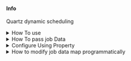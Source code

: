 #### Info
Quartz dynamic scheduling

<details><summary>How To use</summary>
  
  * Create a jobClass by extending QuartzJobBean
  * Annotate each job class with @JobSchedule or configure using property
  * Add @EnableJobScheduling passing package for JobClass to Scanned and configure
  
</details>


<details><summary>How To pass job Data</summary>
  
  * @JobSchedule(jobGroup = "group", jobName = "name", cornExpression = "*/5 * * * * ? *", jobData = "{\"YY\" : 1 , \"xxx\" : \"zzz\"}")
  * schedule.job.propGroup.scheduleinfo={"cronExpression": "exp","jobName": "someJob","jobClass": "jobClass", "jobDataMap" : {"key": "value"}}
  
</details>


<details><summary>Configure Using Property</summary>
  
  * Create a jobClass by extending QuartzJobBean
  * One job group can contain multiple job
  * Add below properties in application.properties or any other property
  
    <p>
       job.scheduler.jobConfig.[group][0].cronExpression=*/5 * * * * ? * <br/>
       job.scheduler.jobConfig.[group][0].jobName=someJob <br/>
       job.scheduler.jobConfig.[group][0].jobClass=com.scheduling.job.SomeJob <br/>
       job.scheduler.jobConfig.[group][0].jobDataMap[key]=value <br/>
       job.scheduler.jobConfig.[group][1].cronExpression=*/5 * * * * ? * <br/>
       job.scheduler.jobConfig.[group][1].jobName=someJob <br/>
       job.scheduler.jobConfig.[group][1].jobClass=com.scheduling.job.SomeJob <br/>
       job.scheduler.jobConfig.[group][1].jobDataMap[key]=value <br/>
      <br/>
       job.scheduler.jobConfig.[group1][0].cronExpression=*/5 * * * * ? * <br/>
       job.scheduler.jobConfig.[group1][0].jobName=someJob <br/>
       job.scheduler.jobConfig.[group1][0].jobClass=com.scheduling.job.SomeJob <br/>
       job.scheduler.jobConfig.[group1][0].jobDataMap[key]=value <br/>
    </p>
    
  * above properties indicate two jobgroup **group** and **group1**. fist group contains two job , and second group contains one 
  
</details>


<details><summary>How to modify job data map programmatically</summary>
  
  * Create a bean by implementing JobDataMapConfigurer.
  * Each JobDataMapConfigurer must qualify with job name.@Component(value="jobName")  
  
</details>
